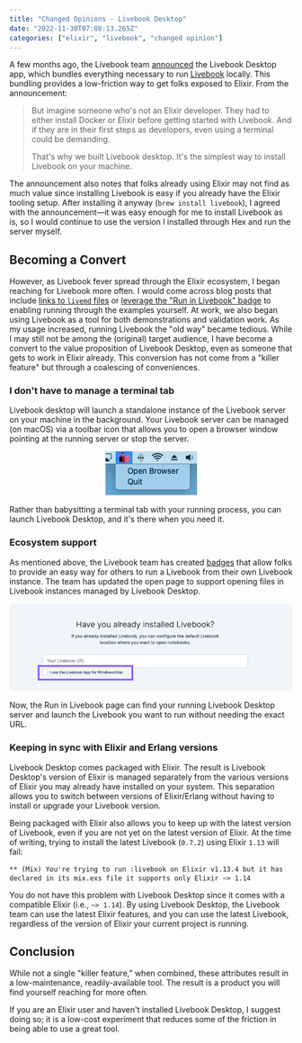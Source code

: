 ```yaml
---
title: "Changed Opinions - Livebook Desktop"
date: "2022-11-30T07:08:13.265Z"
categories: ["elixir", "livebook", "changed opinion"]
---
```


A few months ago, the Livebook team [announced](https://news.livebook.dev/introducing-the-livebook-desktop-app-4C8dpu) the Livebook Desktop app, which bundles everything necessary to run [Livebook](https://livebook.dev/) locally. This bundling provides a low-friction way to get folks exposed to Elixir. From the announcement:

> But imagine someone who's not an Elixir developer. They had to either install Docker or Elixir before getting started with Livebook. And if they are in their first steps as developers, even using a terminal could be demanding.
>
> That's why we built Livebook desktop. It's the simplest way to install Livebook on your machine.

The announcement also notes that folks already using Elixir may not find as much value since installing Livebook is easy if you already have the Elixir tooling setup. After installing it anyway (`brew install livebook`), I agreed with the announcement—it was easy enough for me to install Livebook as is, so I would continue to use the version I installed through Hex and run the server myself.

## Becoming a Convert

However, as Livebook fever spread through the Elixir ecosystem, I began reaching for Livebook more often. I would come across blog posts that include [links to `livemd` files](https://www.strangeleaflet.com/blog/strange-leaflet-about-elixir-page1) or [leverage the "Run in Livebook" badge](https://livebook.dev/run?url=https%3A%2F%2Fgithub.com%2Fhugobarauna%2Flivebook-notebooks%2Fblob%2Fmain%2Fwhats_new_in_livebook_v07.livemd) to enabling running through the examples yourself. At work, we also began using Livebook as a tool for both demonstrations and validation work. As my usage increased, running Livebook the "old way" became tedious. While I may still not be among the (original) target audience, I have become a convert to the value proposition of Livebook Desktop, even as someone that gets to work in Elixir already. This conversion has not come from a "killer feature" but through a coalescing of conveniences.

### I don't have to manage a terminal tab

Livebook desktop will launch a standalone instance of the Livebook server on your machine in the background. Your Livebook server can be managed (on macOS) via a toolbar icon that allows you to open a browser window pointing at the running server or stop the server.

  <center>
    <img src="./livebook-desktop-macos-toolbar.png" alt="Livebook Desktop macOS toolbar" lazy />
  </center>

Rather than babysitting a terminal tab with your running process, you can launch Livebook Desktop, and it's there when you need it.

### Ecosystem support

As mentioned above, the Livebook team has created [badges](https://livebook.dev/badge) that allow folks to provide an easy way for others to run a Livebook from their own Livebook instance. The team has updated the open page to support opening files in Livebook instances managed by Livebook Desktop.

  <center>
    <img src="./badge-launch-page.png" alt="open in Livebook Desktop option from Run in Livebook page" lazy />
  </center>

Now, the Run in Livebook page can find your running Livebook Desktop server and launch the Livebook you want to run without needing the exact URL.

### Keeping in sync with Elixir and Erlang versions

Livebook Desktop comes packaged with Elixir. The result is Livebook Desktop's version of Elixir is managed separately from the various versions of Elixir you may already have installed on your system. This separation allows you to switch between versions of Elixir/Erlang without having to install or upgrade your Livebook version.

Being packaged with Elixir also allows you to keep up with the latest version of Livebook, even if you are not yet on the latest version of Elixir. At the time of writing, trying to install the latest Livebook (`0.7.2`) using Elixir `1.13` will fail:

```
** (Mix) You're trying to run :livebook on Elixir v1.13.4 but it has declared in its mix.exs file it supports only Elixir ~> 1.14
```

You do not have this problem with Livebook Desktop since it comes with a compatible Elixir (i.e., `~> 1.14`). By using Livebook Desktop, the Livebook team can use the latest Elixir features, and you can use the latest Livebook, regardless of the version of Elixir your current project is running.

## Conclusion

While not a single "killer feature," when combined, these attributes result in a low-maintenance, readily-available tool. The result is a product you will find yourself reaching for more often.

If you are an Elixir user and haven't installed Livebook Desktop, I suggest doing so; it is a low-cost experiment that reduces some of the friction in being able to use a great tool.
